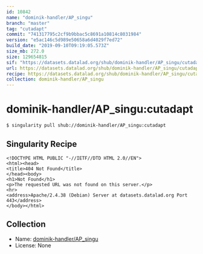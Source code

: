 ```yaml
---
id: 10842
name: "dominik-handler/AP_singu"
branch: "master"
tag: "cutadapt"
commit: "741317795c2cf9b9bbac5c8691a10814c8031984"
version: "e5ac146c5d989e50658a6d4029f7ed72"
build_date: "2019-09-10T09:19:05.573Z"
size_mb: 272.0
size: 129654815
sif: "https://datasets.datalad.org/shub/dominik-handler/AP_singu/cutadapt/2019-09-10-74131779-e5ac146c/e5ac146c5d989e50658a6d4029f7ed72.sif"
url: https://datasets.datalad.org/shub/dominik-handler/AP_singu/cutadapt/2019-09-10-74131779-e5ac146c/
recipe: https://datasets.datalad.org/shub/dominik-handler/AP_singu/cutadapt/2019-09-10-74131779-e5ac146c/Singularity
collection: dominik-handler/AP_singu
---
```


# dominik-handler/AP_singu:cutadapt

```bash
$ singularity pull shub://dominik-handler/AP_singu:cutadapt
```

## Singularity Recipe

```singularity
<!DOCTYPE HTML PUBLIC "-//IETF//DTD HTML 2.0//EN">
<html><head>
<title>404 Not Found</title>
</head><body>
<h1>Not Found</h1>
<p>The requested URL was not found on this server.</p>
<hr>
<address>Apache/2.4.38 (Debian) Server at datasets.datalad.org Port 443</address>
</body></html>
```

## Collection

 - Name: [dominik-handler/AP_singu](https://github.com/dominik-handler/AP_singu)
 - License: None

